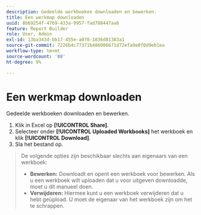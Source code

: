```yaml
---
description: Gedeelde werkboeken downloaden en bewerken.
title: Een werkmap downloaden
uuid: 8b69254f-4769-433a-9957-fad788447aa6
feature: Report Builder
role: User, Admin
exl-id: 13ba343d-bb17-455e-a078-1036d81383a1
source-git-commit: 7226b4c77371b486006671d72efa9e0f0d9eb1ea
workflow-type: tm+mt
source-wordcount: '88'
ht-degree: 9%

---
```


# Een werkmap downloaden

Gedeelde werkboeken downloaden en bewerken.

1. Klik in Excel op **[!UICONTROL Share]**.
1. Selecteer onder **[!UICONTROL Uploaded Workbooks]** het werkboek en klik **[!UICONTROL Download]**.
1. Sla het bestand op.

>De volgende opties zijn beschikbaar slechts aan eigenaars van een werkboek:
>
>* **Bewerken:** Downloadt en opent een werkboek voor bewerken. Als u een werkboek wilt uploaden dat u voor uitgeven downloadde, moet u dit manueel doen.
>* **Verwijderen:** Hiermee kunt u een werkboek verwijderen dat u hebt geüpload. U moet de eigenaar van het werkboek zijn om het te schrappen.

>


